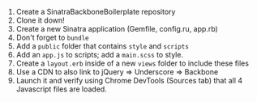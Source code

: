 1. Create a SinatraBackboneBoilerplate repository
2. Clone it down!
3. Create a new Sinatra application (Gemfile, config.ru, app.rb)
4. Don't forget to `bundle`
5. Add a `public` folder that contains `style` and `scripts`
6. Add an `app.js` to scripts; add a `main.scss` to style.
7. Create a `layout.erb` inside of a new `views` folder to include these files
8. Use a CDN to also link to jQuery => Underscore => Backbone
9. Launch it and verify using Chrome DevTools (Sources tab) that all 4 Javascript files are loaded.

